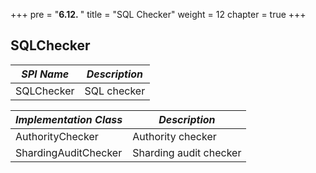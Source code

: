 +++
pre = "<b>6.12. </b>"
title = "SQL Checker"
weight = 12
chapter = true
+++

## SQLChecker

| *SPI Name*             | *Description*     |
| ---------------------- | ----------------- |
| SQLChecker             | SQL checker       |

| *Implementation Class* | *Description*          |
| ---------------------- | ---------------------- |
| AuthorityChecker       | Authority checker      |
| ShardingAuditChecker   | Sharding audit checker |
